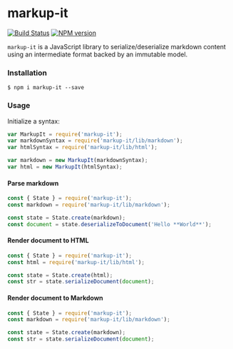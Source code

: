 # markup-it

[![Build Status](https://travis-ci.org/GitbookIO/markup-it.svg?branch=master)](https://travis-ci.org/GitbookIO/markup-it)
[![NPM version](https://badge.fury.io/js/markup-it.svg)](http://badge.fury.io/js/markup-it)

`markup-it` is a JavaScript library to serialize/deserialize markdown content using an intermediate format backed by an immutable model.


### Installation

```
$ npm i markup-it --save
```

### Usage

Initialize a syntax:

```js
var MarkupIt = require('markup-it');
var markdownSyntax = require('markup-it/lib/markdown');
var htmlSyntax = require('markup-it/lib/html');

var markdown = new MarkupIt(markdownSyntax);
var html = new MarkupIt(htmlSyntax);
```

#### Parse markdown

```js
const { State } = require('markup-it');
const markdown = require('markup-it/lib/markdown');

const state = State.create(markdown);
const document = state.deserializeToDocument('Hello **World**');
```

#### Render document to HTML

```js
const { State } = require('markup-it');
const html = require('markup-it/lib/html');

const state = State.create(html);
const str = state.serializeDocument(document);
```

#### Render document to Markdown

```js
const { State } = require('markup-it');
const markdown = require('markup-it/lib/markdown');

const state = State.create(markdown);
const str = state.serializeDocument(document);
```
